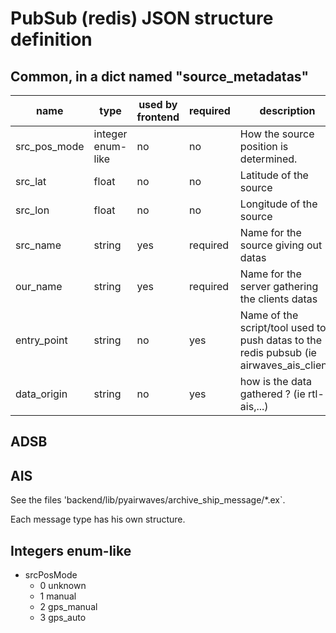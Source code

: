 # PubSub (redis) JSON structure definition

## Common, in a dict named "source_metadatas"
|name|type|used by frontend|required|description|
|----|----|----------------|--------|-----------|
|src_pos_mode|integer enum-like|no|no|How the source position is determined.|
|src_lat|float|no|no|Latitude of the source|
|src_lon|float|no|no|Longitude of the source|
|src_name|string|yes|required|Name for the source giving out datas|
|our_name|string|yes|required|Name for the server gathering the clients datas|
|entry_point|string|no|yes|Name of the script/tool used to push datas to the redis pubsub (ie airwaves_ais_client)|
|data_origin|string|no|yes|how is the data gathered ? (ie rtl-ais,...)|

## ADSB

## AIS
See the files 'backend/lib/pyairwaves/archive_ship_message/*.ex`.

Each message type has his own structure.

## Integers enum-like
- srcPosMode
    - 0 unknown
    - 1 manual
    - 2 gps_manual
    - 3 gps_auto
